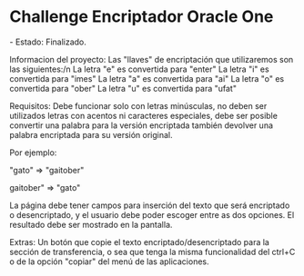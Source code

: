 <h1>Challenge Encriptador Oracle One</h1>
- Estado: Finalizado.

<p>
  Informacion del proyecto:
  Las "llaves" de encriptación que utilizaremos son las siguientes:/n
  La letra "e" es convertida para "enter"
  La letra "i" es convertida para "imes"
  La letra "a" es convertida para "ai"
  La letra "o" es convertida para "ober"
  La letra "u" es convertida para "ufat"
</p>

<p>
  Requisitos:
  Debe funcionar solo con letras minúsculas,
  no deben ser utilizados letras con acentos ni caracteres especiales,
  debe ser posible convertir una palabra para la versión encriptada también devolver una palabra encriptada para su versión original.

  
  Por ejemplo:
  
  "gato" => "gaitober"

  
  gaitober" => "gato"

  
  La página debe tener campos para inserción del texto que será encriptado o desencriptado, y el usuario debe poder escoger entre as dos opciones.
  El resultado debe ser mostrado en la pantalla.
</p>

<p>
  Extras:
  Un botón que copie el texto encriptado/desencriptado para la sección de transferencia, o sea que tenga la misma funcionalidad del ctrl+C o de la opción "copiar" del menú de las aplicaciones.
</p>

